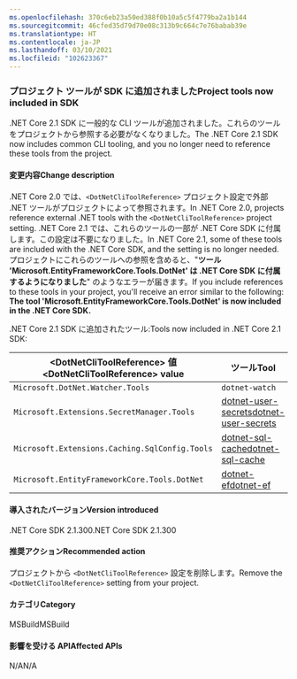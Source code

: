```yaml
---
ms.openlocfilehash: 370c6eb23a50ed388f0b10a5c5f4779ba2a1b144
ms.sourcegitcommit: 46cfed35d79d70e08c313b9c664c7e76babab39e
ms.translationtype: HT
ms.contentlocale: ja-JP
ms.lasthandoff: 03/10/2021
ms.locfileid: "102623367"
---
```

### <a name="project-tools-now-included-in-sdk"></a><span data-ttu-id="856aa-101">プロジェクト ツールが SDK に追加されました</span><span class="sxs-lookup"><span data-stu-id="856aa-101">Project tools now included in SDK</span></span>

<span data-ttu-id="856aa-102">.NET Core 2.1 SDK に一般的な CLI ツールが追加されました。これらのツールをプロジェクトから参照する必要がなくなりました。</span><span class="sxs-lookup"><span data-stu-id="856aa-102">The .NET Core 2.1 SDK now includes common CLI tooling, and you no longer need to reference these tools from the project.</span></span>

#### <a name="change-description"></a><span data-ttu-id="856aa-103">変更内容</span><span class="sxs-lookup"><span data-stu-id="856aa-103">Change description</span></span>

<span data-ttu-id="856aa-104">.NET Core 2.0 では、`<DotNetCliToolReference>` プロジェクト設定で外部 .NET ツールがプロジェクトによって参照されます。</span><span class="sxs-lookup"><span data-stu-id="856aa-104">In .NET Core 2.0, projects reference external .NET tools with the `<DotNetCliToolReference>` project setting.</span></span> <span data-ttu-id="856aa-105">.NET Core 2.1 では、これらのツールの一部が .NET Core SDK に付属します。この設定は不要になりました。</span><span class="sxs-lookup"><span data-stu-id="856aa-105">In .NET Core 2.1, some of these tools are included with the .NET Core SDK, and the setting is no longer needed.</span></span> <span data-ttu-id="856aa-106">プロジェクトにこれらのツールへの参照を含めると、"**ツール 'Microsoft.EntityFrameworkCore.Tools.DotNet' は .NET Core SDK に付属するようになりました**" のようなエラーが届きます。</span><span class="sxs-lookup"><span data-stu-id="856aa-106">If you include references to these tools in your project, you'll receive an error similar to the following: **The tool 'Microsoft.EntityFrameworkCore.Tools.DotNet' is now included in the .NET Core SDK.**</span></span>

<span data-ttu-id="856aa-107">.NET Core 2.1 SDK に追加されたツール:</span><span class="sxs-lookup"><span data-stu-id="856aa-107">Tools now included in .NET Core 2.1 SDK:</span></span>

| <span data-ttu-id="856aa-108">\<DotNetCliToolReference> 値</span><span class="sxs-lookup"><span data-stu-id="856aa-108">\<DotNetCliToolReference> value</span></span>                   | <span data-ttu-id="856aa-109">ツール</span><span class="sxs-lookup"><span data-stu-id="856aa-109">Tool</span></span>                                                                                                            |
|------------------------------------------------|-----------------------------------------------------------------------------------------------------------------|
| `Microsoft.DotNet.Watcher.Tools`               | `dotnet-watch`               |
| `Microsoft.Extensions.SecretManager.Tools`     | [<span data-ttu-id="856aa-110">dotnet-user-secrets</span><span class="sxs-lookup"><span data-stu-id="856aa-110">dotnet-user-secrets</span></span>](https://github.com/dotnet/aspnetcore/blob/master/src/Tools/dotnet-user-secrets/README.md) |
| `Microsoft.Extensions.Caching.SqlConfig.Tools` | [<span data-ttu-id="856aa-111">dotnet-sql-cache</span><span class="sxs-lookup"><span data-stu-id="856aa-111">dotnet-sql-cache</span></span>](https://github.com/dotnet/aspnetcore/blob/master/src/Tools/dotnet-sql-cache/README.md)       |
| `Microsoft.EntityFrameworkCore.Tools.DotNet`   | [<span data-ttu-id="856aa-112">dotnet-ef</span><span class="sxs-lookup"><span data-stu-id="856aa-112">dotnet-ef</span></span>](/ef/core/miscellaneous/cli/dotnet)                                                                  |

#### <a name="version-introduced"></a><span data-ttu-id="856aa-113">導入されたバージョン</span><span class="sxs-lookup"><span data-stu-id="856aa-113">Version introduced</span></span>

<span data-ttu-id="856aa-114">.NET Core SDK 2.1.300</span><span class="sxs-lookup"><span data-stu-id="856aa-114">.NET Core SDK 2.1.300</span></span>

#### <a name="recommended-action"></a><span data-ttu-id="856aa-115">推奨アクション</span><span class="sxs-lookup"><span data-stu-id="856aa-115">Recommended action</span></span>

<span data-ttu-id="856aa-116">プロジェクトから `<DotNetCliToolReference>` 設定を削除します。</span><span class="sxs-lookup"><span data-stu-id="856aa-116">Remove the `<DotNetCliToolReference>` setting from your project.</span></span>

#### <a name="category"></a><span data-ttu-id="856aa-117">カテゴリ</span><span class="sxs-lookup"><span data-stu-id="856aa-117">Category</span></span>

<span data-ttu-id="856aa-118">MSBuild</span><span class="sxs-lookup"><span data-stu-id="856aa-118">MSBuild</span></span>

#### <a name="affected-apis"></a><span data-ttu-id="856aa-119">影響を受ける API</span><span class="sxs-lookup"><span data-stu-id="856aa-119">Affected APIs</span></span>

<span data-ttu-id="856aa-120">N/A</span><span class="sxs-lookup"><span data-stu-id="856aa-120">N/A</span></span>
